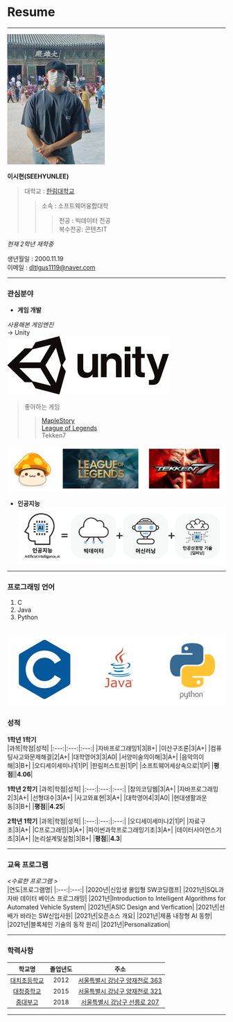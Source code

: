# Resume
---
<img src=SEEHYUNLEE.jpg height=300 width=225>

**이시현(SEEHYUNLEE)**  

>대학교 : [한림대학교](https://www.hallym.ac.kr/)  
>>소속 : 소프트웨어융합대학  
>>>전공 : 빅데이터 전공  
>>>복수전공: 콘텐츠IT   

*현재 2학년 재학중*  

생년월일 : 2000.11.19  
이메일 : dltlgus1119@naver.com

---  
### 관심분야
* **게임 개발**  


*사용해본 게임엔진*  
→ Unity  
![Alt text](unity.png)  
>좋아하는 게임  
>>[MapleStory](https://maplestory.nexon.com/Home/Main)  
>>[League of Legends](https://www.leagueoflegends.com/ko-kr/)  
>>Tekken7  

![Alt text](games.png)  

* **인공지능**  
![Alt text](AI.png)  
---  

### 프로그래밍 언어
1. C
2. Java
3. Python

![Alt text](languages.png)    
---  
### 성적
**1학년 1학기**  
|과목|학점|성적|
|:---:|:---:|:---:|
|자바프로그래밍1|3|B+|
|이산구조론|3|A+|
|컴퓨팅사고와문제해결|2|A+|
|대학영어3|3|A0|
|서양미술의이해|3|A+|
|음악의이해|3|B+|
|오디세이세미나1|1|P|
|한림퍼스트원|1|P|
|소프트웨어세상속으로|1|P|
|**평점**||**4.06**|

**1학년 2학기**
|과목|학점|성적|
|:---:|:---:|:---:|
|창의코딩웹|3|A+|
|자바프로그래밍2|3|A+|
|선형대수|3|A+|
|사고와표현|3|A+|
|대학영어4|3|A0|
|현대생활과운동|3|B+|
|**평점**||**4.25**|

**2학년 1학기**
|과목|학점|성적|
|:---:|:---:|:---:|
|오디세이세미나2|1|P|
|자료구조|3|A+|
|C프로그래밍|3|A+|
|파이썬과학프로그래밍기초|3|A+|
|데이터사이언스기초|3|A+|
|논리설계및실험|3|B+|
|**평점**||**4.3**|

---  
### 교육 프로그램
*<수료한 프로그램 >*  
|연도|프로그램명|
|:---:|:---:|
|2020년|신입생 몰입형 SW코딩캠프|
|2021년|SQL과 자바 데이터 베이스 프로그래밍|
|2021년|Introduction to Intelligent Algorithms for Automated Vehicle System|
|2021년|ASIC Design and Verfication|
|2021년|선배가 바라는 SW신입사원|
|2021년|오픈소스 개요|
|2021년|제품 내장형 AI 동향|
|2021년|블록체인 기술의 동작 원리|
|2021년|Personalization|

---

### 학력사항

|학교명|졸업년도|주소|
|:---:|:---:|:---:|
|[대치초등학교](https://daechi.sen.es.kr/index.do)|2012|[서울특별시 강남구 양재천로 363](https://map.naver.com/v5/entry/place/12441136?c=14144005.4896244,4507808.6179198,15,0,0,0,dh)|
|[대청중학교](https://daecheong.sen.ms.kr/index.do)|2015|[서울특별시 강남구 양재천로 321](https://map.naver.com/v5/entry/place/12240238?c=14143605.4073744,4507698.0630691,15,0,0,0,dh)|
|[중대부고](https://cau.sen.hs.kr/index.do)|2018|[서울특별시 강남구 선릉로 207](https://map.naver.com/v5/entry/place/36502424?c=14219061.7546038,4562578.1544267,15,0,0,0,dh)|

---  
